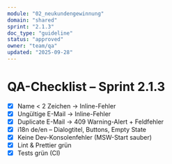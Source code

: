 ```yaml
---
module: "02_neukundengewinnung"
domain: "shared"
sprint: "2.1.3"
doc_type: "guideline"
status: "approved"
owner: "team/qa"
updated: "2025-09-28"
---
```


# QA-Checklist – Sprint 2.1.3

- [x] Name < 2 Zeichen → Inline-Fehler
- [x] Ungültige E-Mail → Inline-Fehler
- [x] Duplicate E-Mail → 409 Warning-Alert + Feldfehler
- [x] i18n de/en – Dialogtitel, Buttons, Empty State
- [x] Keine Dev-Konsolenfehler (MSW-Start sauber)
- [x] Lint & Prettier grün
- [x] Tests grün (CI)